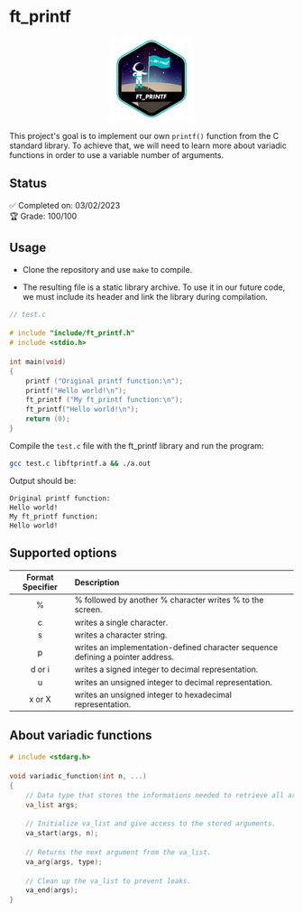 # ft_printf

<p align="center">
  <img src="https://github.com/ArenKae/ArenKae/blob/main/42%20badges/ft_printfe.png" alt="ft_printf 42 project badge"/>
</p>

This project's goal is to implement our own `printf()` function from the C standard library. To achieve that, we will need to learn more about variadic functions in order to use a variable number of arguments.

## Status
✅ Completed on: 03/02/2023
</br>
🏆 Grade: 100/100

## Usage

- Clone the repository and use ```make``` to compile.

- The resulting file is a static library archive. To use it in our future code, we must include its header and link the library during compilation.

```c
// test.c

# include "include/ft_printf.h"
# include <stdio.h>

int main(void)
{
	printf ("Original printf function:\n");
    printf("Hello world!\n");
	ft_printf ("My ft_printf function:\n");
    ft_printf("Hello world!\n");
    return (0);
}
```
Compile the ``test.c`` file with the ft_printf library and run the program:
```bash
gcc test.c libftprintf.a && ./a.out
```
Output should be:
```
Original printf function:
Hello world!
My ft_printf function:
Hello world!
```
## Supported options
Format Specifier | Description
|:-:|:-|
% | % followed by another % character writes % to the screen.
c | writes a single character.
s | writes a character string.
p | writes an implementation-defined character sequence defining a pointer address.
d or i | writes a signed integer to decimal representation.
u | writes an unsigned integer to decimal representation.
x or X | writes an unsigned integer to hexadecimal representation.

## About variadic functions

```c
# include <stdarg.h>

void variadic_function(int n, ...)
{
	// Data type that stores the informations needed to retrieve all arguments.
	va_list args;

	// Initialize va_list and give access to the stored arguments.
	va_start(args, n);

	// Returns the next argument from the va_list.
	va_arg(args, type);

	// Clean up the va_list to prevent leaks.
	va_end(args);
}
```
